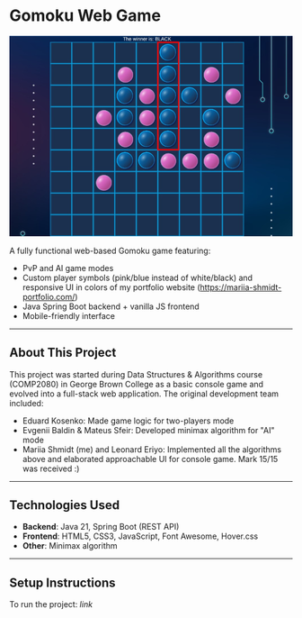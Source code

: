 # Gomoku Web Game

![Gomoku](board.png)

A fully functional web-based Gomoku game featuring:
- PvP and AI game modes 
- Custom player symbols (pink/blue instead of white/black) and responsive UI in colors of my portfolio website (https://mariia-shmidt-portfolio.com/)
- Java Spring Boot backend + vanilla JS frontend 
- Mobile-friendly interface 

---

## About This Project

This project was started during Data Structures & Algorithms course (COMP2080) in George Brown College as a basic console game and evolved into a full-stack web application.
The original development team included:
- Eduard Kosenko: Made game logic for two-players mode
- Evgenii Baldin & Mateus Sfeir: Developed minimax algorithm for "AI" mode
- Mariia Shmidt (me) and Leonard Eriyo: Implemented all the algorithms above and elaborated approachable UI for console game.
Mark 15/15 was received :)
---

## Technologies Used

- **Backend**: Java 21, Spring Boot (REST API)
- **Frontend**: HTML5, CSS3, JavaScript, Font Awesome, Hover.css
- **Other**: Minimax algorithm

---

## Setup Instructions

To run the project: *link*



